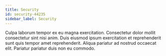 ```yaml
---
title: Security
id: security-44235
sidebar_label: Security
---
```


Culpa laborum tempor ex eu magna exercitation. Consectetur dolor mollit consectetur sint nisi anim. Duis eiusmod ipsum exercitation et reprehenderit sunt quis tempor amet reprehenderit. Aliqua pariatur ad nostrud occaecat elit. Pariatur pariatur duis non eu commodo.

